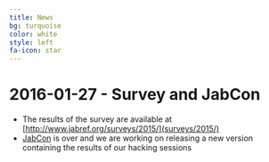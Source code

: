 ```yaml
---
title: News
bg: turquoise
color: white
style: left
fa-icon: star
---
```


# 2016-01-27 - Survey and JabCon

 * The results of the survey are available at [http://www.jabref.org/surveys/2015/](surveys/2015/)
 * [JabCon](http://jabcon.jabref.org/) is over and we are working on releasing a new version containing the results of our hacking sessions
